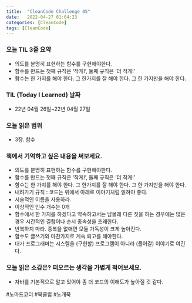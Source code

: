 ```yaml
---
title:  "CleanCode Challenge 05"
date:   2022-04-27 01:04:23
categories: [CleanCode]
tags: [CleanCode]
---
```

### 오늘 TIL 3줄 요약

- 의도를 분명히 표현하는 함수를 구현해야한다.
- 함수를 만드는 첫째 규칙은 ‘작게!’, 둘째 규칙은 ‘더 작게!’
- 함수는 한 가지를 해야 한다. 그 한가지를 잘 해야 한다. 그 한 가지만을 해야 한다.

### TIL (Today I Learned)  날짜

- 22년 04월 26일~22년 04월 27일

### 오늘 읽은 범위

- 3장. 함수

### 책에서 기억하고 싶은 내용을 써보세요.

- 의도를 분명히 표현하는 함수를 구현해야한다.
- 함수를 만드는 첫째 규칙은 ‘작게!’, 둘째 규칙은 ‘더 작게!’
- 함수는 한 가지를 해야 한다. 그 한가지를 잘 해야 한다. 그 한 가지만을 해야 한다.
- 내려가기 규칙 : 코드는 위에서 아래로 이야기처럼 읽혀야 좋다.
- 서술적인 이름을 사용하라.
- 이상적인 인수 개수는 0개
- 함수에서 한 가지를 하겠다고 약속하고서는 남몰래 다른 짓을 하는 경우에는 많은 경우 시간적인 결합이나 순서 종속성을 초래한다.
- 반복하지 마라. 종복을 없애면 모듈 가독성이 크게 높아진다.
- 함수도 글쓰기와 마찬가지로 계속 퇴고를 해야한다.
- 대가 프로그래머는 시스템을 (구현할) 프로그램이 아니라 (풀어갈) 이야기로 여긴다.

### 오늘 읽은 소감은? 떠오르는 생각을 가볍게 적어보세요.

- 자바를 기본적으로 알고 있어야 좀 더 코드의 이해도가 높아질 것 같다.

#노마드코더 #북클럽 #노개북